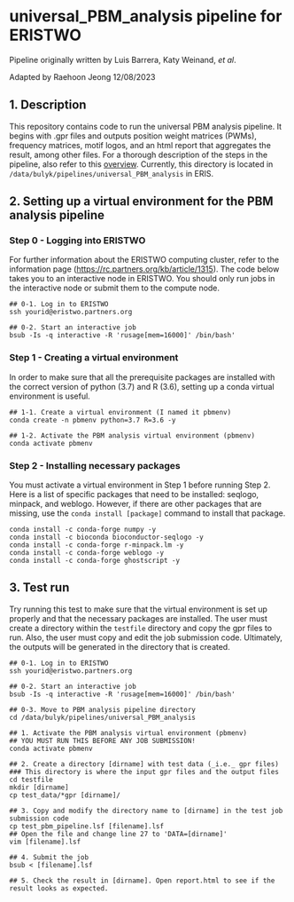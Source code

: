 # universal_PBM_analysis pipeline for ERISTWO

Pipeline originally written by Luis Barrera, Katy Weinand, _et al_.

Adapted by Raehoon Jeong 12/08/2023

## 1. Description
This repository contains code to run the universal PBM analysis pipeline. It begins with .gpr files and outputs position weight matrices (PWMs), frequency matrices, motif logos, and an html report that aggregates the result, among other files. For a thorough description of the steps in the pipeline, also refer to this [overview](https://github.com/BulykLab/universal_PBM_analysis/blob/main/Overview.md). Currently, this directory is located in `/data/bulyk/pipelines/universal_PBM_analysis` in ERIS.


## 2. Setting up a virtual environment for the PBM analysis pipeline

### Step 0 - Logging into ERISTWO
For further information about the ERISTWO computing cluster, refer to the information page (https://rc.partners.org/kb/article/1315). The code below takes you to an interactive node in ERISTWO. You should only run jobs in the interactive node or submit them to the compute node.

```
## 0-1. Log in to ERISTWO
ssh yourid@eristwo.partners.org

## 0-2. Start an interactive job
bsub -Is -q interactive -R 'rusage[mem=16000]' /bin/bash'
```

### Step 1 - Creating a virtual environment
In order to make sure that all the prerequisite packages are installed with the correct version of python (3.7) and R (3.6), setting up a conda virtual environment is useful.

```
## 1-1. Create a virtual environment (I named it pbmenv)
conda create -n pbmenv python=3.7 R=3.6 -y

## 1-2. Activate the PBM analysis virtual environment (pbmenv)
conda activate pbmenv
```

### Step 2 - Installing necessary packages
You must activate a virtual environment in Step 1 before running Step 2. Here is a list of specific packages that need to be installed: seqlogo, minpack, and weblogo. However, if there are other packages that are missing, use the `conda install [package]` command to install that package.

```
conda install -c conda-forge numpy -y
conda install -c bioconda bioconductor-seqlogo -y
conda install -c conda-forge r-minpack.lm -y
conda install -c conda-forge weblogo -y
conda install -c conda-forge ghostscript -y
```

## 3. Test run
Try running this test to make sure that the virtual environment is set up properly and that the necessary packages are installed. The user must create a directory within the `testfile` directory and copy the gpr files to run. Also, the user must copy and edit the job submission code. Ultimately, the outputs will be generated in the directory that is created.

```
## 0-1. Log in to ERISTWO
ssh yourid@eristwo.partners.org

## 0-2. Start an interactive job
bsub -Is -q interactive -R 'rusage[mem=16000]' /bin/bash'

## 0-3. Move to PBM analysis pipeline directory
cd /data/bulyk/pipelines/universal_PBM_analysis

## 1. Activate the PBM analysis virtual environment (pbmenv)
## YOU MUST RUN THIS BEFORE ANY JOB SUBMISSION!
conda activate pbmenv

## 2. Create a directory [dirname] with test data (_i.e._ gpr files)
### This directory is where the input gpr files and the output files 
cd testfile 
mkdir [dirname]
cp test_data/*gpr [dirname]/

## 3. Copy and modify the directory name to [dirname] in the test job submission code
cp test_pbm_pipeline.lsf [filename].lsf
## Open the file and change line 27 to 'DATA=[dirname]'
vim [filename].lsf

## 4. Submit the job
bsub < [filename].lsf

## 5. Check the result in [dirname]. Open report.html to see if the result looks as expected.
```
